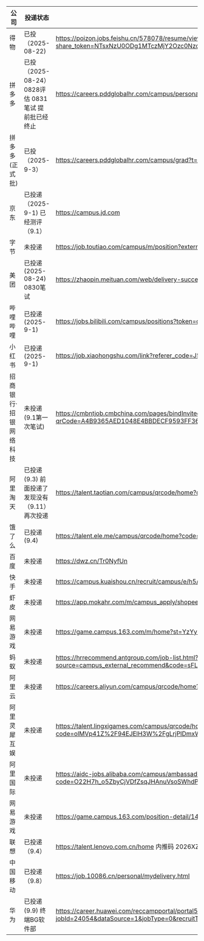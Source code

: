 
| 公司          | 投递状态                                 | 地址                                                                                                                                              |
|-------------|--------------------------------------|-------------------------------------------------------------------------------------------------------------------------------------------------| 
| 得物          | 已投（2025-08-22)                       | https://poizon.jobs.feishu.cn/578078/resume/view?share_token=NTsxNzU0ODg1MTczMjY2Ozc0Nzc1NTgyMTY5NjU2NzExOTQ7NzQ3NzU5NDYyMDg5MDQxNzQzNDsxLzI    |
| 拼多多         | 已投（2025-08-24） 0828评估 0831笔试 提前批已经终止 | https://careers.pddglobalhr.com/campus/personal-center                                                                                          |
| 拼多多(正式批)    | 已投（2025-9-3）                         | https://careers.pddglobalhr.com/campus/grad?t=aL2TxHRZc0                                                                                        |
| 京东          | 已投递（2025-9-1) 已经测评（9.1）              | https://campus.jd.com                                                                                                                           |
| 字节          | 未投递                                  | https://job.toutiao.com/campus/m/position?external_referral_code=JGP1V67                                                                        |
| 美团          | 已投递(2025-08-24) 0830笔试               | https://zhaopin.meituan.com/web/delivery-success?highlightType=campus&staffSsoId=23748562                                                       |
| 哔哩哔哩        | 已投递(2025-9-1)                        | https://jobs.bilibili.com/campus/positions?token=c510a27d-e3ae-4db4-bb79-501b75674469&page=1                                                    |
| 小红书         | 已投递(2025-9-1)                        | https://job.xiaohongshu.com/link?referer_code=J5NWMY5TCAOA                                                                                      |
| 招商银行·招银网络科技 | 未投递(9.1第一次笔试)                        | https://cmbntjob.cmbchina.com/pages/bindInvited.html?qrCode=A4B9365AED1048E4BBDECF9593FF3608&rand=1754015829984&blNtCode=OJYUOY                 |
| 阿里淘天        | 已投递(9.3) 前面投递了发现没有（9.11）再次投递         | https://talent.taotian.com/campus/qrcode/home?code=Ak9VnLwYTbPa1AqL0dC72jri1IR3IOpiMZAHTsoVOcs%3D                                               |
| 饿了么         | 已投递(9.4)                             | https://talent.ele.me/campus/qrcode/home?code=P5368qSwikRqDddjIvppehzKJHVdLbZ2u_P%2Ft3gNZ5o%3D                                                  |
| 百度          | 未投递                                  | https://dwz.cn/Tr0NyfUn                                                                                                                         |
| 快手          | 未投递                                  | https://campus.kuaishou.cn/recruit/campus/e/h5/#/campus/jobs?code=campuseAHAeQmLm                                                               |
| 虾皮          | 未投递                                  | https://app.mokahr.com/m/campus_apply/shopee/2962?recommendCode=DS4uP5Zf&hash=%23%2Fjobs#/jobs                                                  |
| 网易游戏        | 未投递                                  | https://game.campus.163.com/m/home?st=YzYyMjM2MmQtODVkMC00M2I5LTljMmItOWQ2MGQzZWNjNGZh                                                          |
| 蚂蚁          | 未投递                                  | https://hrrecommend.antgroup.com/job-list.html?source=campus_external_recommend&code=sFLdPTODMCphU9rykWimpQ%3D%3D                               |
| 阿里云         | 未投递                                  | https://careers.aliyun.com/campus/qrcode/home?code=61cYifI9tTAkXcBUBmKKNF%2FAHBphwXE8CigP30FQ2zw%3D                                             | 
| 阿里灵犀互娱      | 未投递                                  | https://talent.lingxigames.com/campus/qrcode/home?code=olMVp41Z%2F94EJElH3W%2FgLrjPlDmxWbq7sFSokQQHBkM%3D                                       |
| 阿里国际        | 未投递                                  | https://aidc-jobs.alibaba.com/campus/ambassador/home?code=O22H7h_o5ZbyCjVDfZsqJHAnuVsoSWhdPYtunlr5Iq0%3D&externalCode=205                       | 
| 网易游戏        | 未投递                                  | https://game.campus.163.com/position-detail/1489                                                                                                | 
| 联想          | 已投递（9.4）                             | https://talent.lenovo.com.cn/home 内推码 2026XZLMXXY                                                                                               |
| 中国移动        | 已投递（9.8）                             | https://job.10086.cn/personal/mydelivery.html                                                                                                   |
| 华为          | 已投递(9.9) 终端BG软件部                     | https://career.huawei.com/reccampportal/portal5/campus-recruitment-detail.html?jobId=24054&dataSource=1&jobType=0&recruitType=CR&sourceType=001 | 
